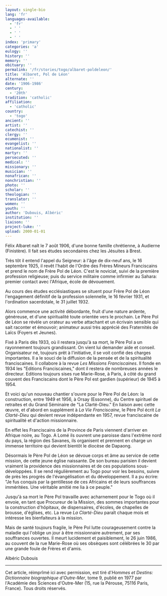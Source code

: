 ```yaml
---
layout: single-bio
lang: 'fr'
languages-available:
  - 'fr'
  - ' '
  - ' '
  - ' '
index: 'primary'
categories: 'a'
eulogy: ''
history: ''
memory: ''
obituary: ''
permalink: '/fr/stories/togo/albaret-poldeleon/'
title: 'Albaret, Pol de Léon'
alternate: ''
date: '1906-1986'
century:
  - '20th'
tradition: 'catholic'
affiliation:
  - 'catholic'
country:
  - 'togo'
ancient: ''
artist: ''
catechist: ''
clergy: ''
ecumenist: ''
evangelist: ''
nationalist: ''
martyr: ''
persecuted: ''
medical: ''
missionary: ''
musician: ''
nonafrican: ''
nonchristian: ''
photo: ''
scholar: ''
theologian: ''
translator: ''
women: ''
youth: ''
author: 'Dubouis, Albéric'
institution: ''
liaison: ''
project-luke: ''
upload: 2000-01-01
---
```



Félix Albaret naît le 7 août 1906, d'une bonne famille chrétienne, à Audierne (Finistère). Il fait ses études secondaires chez les Jésuites à Brest.

Très tôt il entend l'appel du Seigneur: à l'âge de dix-neuf ans, le 16 septembre 1925, il revêt l'habit de l'Ordre des Frères Mineurs Franciscains et prend le nom de Frère Pol de Léon. C'est le noviciat, suivi de la première profession religieuse; puis du service militaire comme infirmier au Sahara: premier contact avec l'Afrique, école de dévouement.

Au cours des études ecclésiastiques se situent pour Frère Pol de Léon l'engagement définitif de la profession solennelle, le 16 février 1931, et l'ordination sacerdotale, le 31 juillet 1932.

Alors commence une activité débordante, fruit d'une nature ardente, généreuse, et d'une spiritualité toute orientée vers le prochain. Le Père Pol de Léon se révèle un orateur au verbe attachant et un écrivain sensible qui sait raconter et émouvoir; animateur aussi très apprécié des Fraternités de Laïcs (Foyers et Jeunes).

Fixé à Paris dès 1933, où il restera jusqu'à sa mort, le Père Pol a un rayonnement toujours grandissant. On vient lui demander aide et conseil. Organisateur né, toujours prêt à l'initiative, il se voit confié des charges importantes. Il a le souci de la diffusion de la pensée et de la spiritualité franciscaines. Il collabore à la revue *Les Missions Franciscaines*. Il fonde en 1934 les "Editions Franciscaines," dont il restera de nombreuses années le directeur. Editions toujours sises rue Marie-Rose, à Paris, à côté du grand couvent des Franciscains dont le Père Pol est gardien (supérieur) de 1945 à 1954.

Et voici qu'un nouveau chantier s'ouvre pour le Père Pol de Léon: la construction, entre 1949 et 1956, à Orsay (Essonne), du Centre spirituel de retraites et du Grand Séminaire de "La Clarté-Dieu." En liaison avec cette œuvre, et d'abord en supplément à *La Vie Franciscaine*, le Père Pol écrit *La Clarté-Dieu* qui devient revue indépendante en 1957, revue franciscaine de spiritualité et d'action missionnaire.

En effet les Franciscains de la Province de Paris viennent d'arriver en Afrique noire, au Togo. A Lomé ils ouvrent une paroisse dans l'extrême nord du pays, la région des Savanes, ils organisent et prennent en charge un immense territoire qui devient bientôt le diocèse de Dapaong.

Désormais le Père Pol de Léon se dévoue corps et âme au service de cette mission, de cette jeune église naissante. De son bureau parisien il devient vraiment la providence des missionnaires et de ces populations sous-développées. Il se rend régulièrement au Togo pour voir les besoins, suivre de près les progrès de l'évangélisation et du développement. Il a pu écrire: "Je fus conquis par la gentillesse de ces Africains et de leurs souffrances imméritées. Une véritable amitié me lia à ce peuple."

Jusqu'à sa mort le Père Pol travaille avec acharnement pour le Togo où il envoie, en tant que Procureur de la Mission, des sommes importantes pour la construction d'hôpitaux, de dispensaires, d'écoles, de chapelles de brousse, d'églises, etc. La revue *La Clarté-Dieu* paraît chaque mois et intéresse les bienfaiteurs à la mission.

Mais de santé toujours fragile, le Père Pol lutte courageusement contre la maladie qui l'oblige un jour à être missionnaire autrement, par ses souffrances ouvertes. Il meurt lucidement et paisiblement, le 26 juin 1986, au couvent de la rue Marie-Rose où ses obsèques sont célébrées le 30 par une grande foule de Frères et d'amis.

Albéric Dubouis

---

Cet article, réimprîmé ici avec permission, est tiré d'*Hommes et Destins: Dictionnaire biographique d'Outre-Mer*, tome 9, publié en 1977 par l'Académie des Sciences d'Outre-Mer (15, rue la Pérouse, 75116 Paris, France). Tous droits réservés.